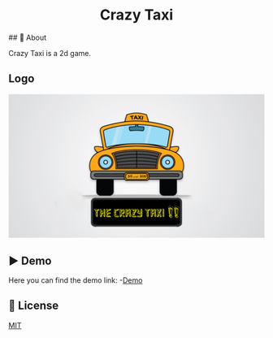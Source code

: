 <h1 align="center">Crazy Taxi</h1>
## 🎯 About

Crazy Taxi is a 2d game.

## Logo
![Image of Crazy Taxi Project](assets/logo.png)


## ▶️ Demo
Here you can find the demo link:
-[Demo](CMakeFiles/demo_xUuneOQ0.mp4)

## 📝 License

[MIT](https://github.com/Ahmed2021B/Crazy-Taxi/blob/main/LICENSE)

